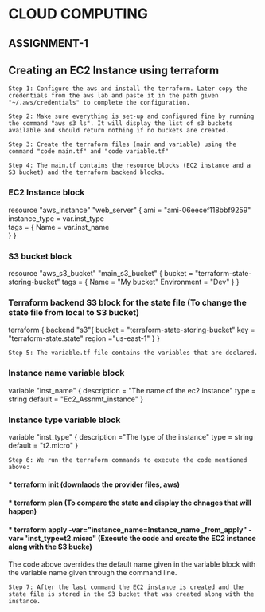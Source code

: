 #                                                                               CLOUD COMPUTING
                                                                           
##                                                                              ASSIGNMENT-1                                                                           

## Creating an EC2 Instance using terraform

	Step 1: Configure the aws and install the terraform. Later copy the credentials from the aws lab and paste it in the path given "~/.aws/credentials" to complete the configuration.

	Step 2: Make sure everything is set-up and configured fine by running the command "aws s3 ls". It will display the list of s3 buckets available and should return nothing if no buckets are created.

	Step 3: Create the terraform files (main and variable) using the command "code main.tf" and "code variable.tf"

	Step 4: The main.tf contains the resource blocks (EC2 instance and a S3 bucket) and the terraform backend blocks.

### EC2 Instance block
	
resource "aws_instance" "web_server" {
    ami = "ami-06eecef118bbf9259"
    instance_type = var.inst_type      
    tags = {
        Name = var.inst_name       
    }
}
      
### S3 bucket block

resource "aws_s3_bucket" "main_s3_bucket" {
  bucket = "terraform-state-storing-bucket"
  tags = {
    Name        = "My bucket"
    Environment = "Dev"
  }
}

### Terraform backend S3 block for the state file (To change the state file from local to S3 bucket)

terraform {
    backend "s3"{
        bucket = "terraform-state-storing-bucket"
        key = "terraform-state.state"
        region ="us-east-1"
    }
}

	Step 5: The variable.tf file contains the variables that are declared.

### Instance name variable block
	
variable "inst_name" {
    description = "The name of the ec2 instance"
    type = string
    default = "Ec2_Assnmt_instance"
}
      
### Instance type variable block

variable "inst_type" {
    description ="The type of the instance"
    type = string 
    default = "t2.micro"
}

	Step 6: We run the terraform commands to execute the code mentioned above:
#### * terraform init (downlaods the provider files, aws)
#### * terraform plan (To compare the state and display the chnages that will happen)
#### * terraform apply -var="instance_name=Instance_name _from_apply" -var="inst_type=t2.micro" (Execute the code and create the EC2 instance along with the S3 bucke)

The code above overrides the default name given in the variable block with the variable name given through the command line.

	Step 7: After the last command the EC2 instance is created and the state file is stored in the S3 bucket that was created along with the instance.
